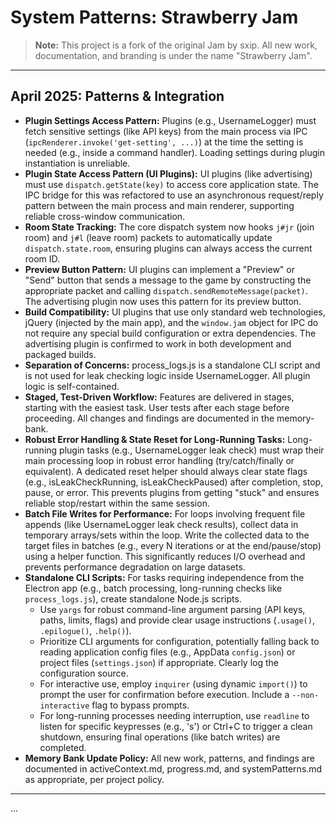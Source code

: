 # System Patterns: Strawberry Jam

> **Note:** This project is a fork of the original Jam by sxip. All new work, documentation, and branding is under the name "Strawberry Jam".

---

## April 2025: Patterns & Integration

- **Plugin Settings Access Pattern:** Plugins (e.g., UsernameLogger) must fetch sensitive settings (like API keys) from the main process via IPC (`ipcRenderer.invoke('get-setting', ...)`) at the time the setting is needed (e.g., inside a command handler). Loading settings during plugin instantiation is unreliable.
- **Plugin State Access Pattern (UI Plugins):** UI plugins (like advertising) must use `dispatch.getState(key)` to access core application state. The IPC bridge for this was refactored to use an asynchronous request/reply pattern between the main process and main renderer, supporting reliable cross-window communication.
- **Room State Tracking:** The core dispatch system now hooks `j#jr` (join room) and `j#l` (leave room) packets to automatically update `dispatch.state.room`, ensuring plugins can always access the current room ID.
- **Preview Button Pattern:** UI plugins can implement a "Preview" or "Send" button that sends a message to the game by constructing the appropriate packet and calling `dispatch.sendRemoteMessage(packet)`. The advertising plugin now uses this pattern for its preview button.
- **Build Compatibility:** UI plugins that use only standard web technologies, jQuery (injected by the main app), and the `window.jam` object for IPC do not require any special build configuration or extra dependencies. The advertising plugin is confirmed to work in both development and packaged builds.
- **Separation of Concerns:** process_logs.js is a standalone CLI script and is not used for leak checking logic inside UsernameLogger. All plugin logic is self-contained.
- **Staged, Test-Driven Workflow:** Features are delivered in stages, starting with the easiest task. User tests after each stage before proceeding. All changes and findings are documented in the memory-bank.
- **Robust Error Handling & State Reset for Long-Running Tasks:** Long-running plugin tasks (e.g., UsernameLogger leak check) must wrap their main processing loop in robust error handling (try/catch/finally or equivalent). A dedicated reset helper should always clear state flags (e.g., isLeakCheckRunning, isLeakCheckPaused) after completion, stop, pause, or error. This prevents plugins from getting "stuck" and ensures reliable stop/restart within the same session.
- **Batch File Writes for Performance:** For loops involving frequent file appends (like UsernameLogger leak check results), collect data in temporary arrays/sets within the loop. Write the collected data to the target files in batches (e.g., every N iterations or at the end/pause/stop) using a helper function. This significantly reduces I/O overhead and prevents performance degradation on large datasets.
- **Standalone CLI Scripts:** For tasks requiring independence from the Electron app (e.g., batch processing, long-running checks like `process_logs.js`), create standalone Node.js scripts.
    - Use `yargs` for robust command-line argument parsing (API keys, paths, limits, flags) and provide clear usage instructions (`.usage()`, `.epilogue()`, `.help()`).
    - Prioritize CLI arguments for configuration, potentially falling back to reading application config files (e.g., AppData `config.json`) or project files (`settings.json`) if appropriate. Clearly log the configuration source.
    - For interactive use, employ `inquirer` (using dynamic `import()`) to prompt the user for confirmation before execution. Include a `--non-interactive` flag to bypass prompts.
    - For long-running processes needing interruption, use `readline` to listen for specific keypresses (e.g., 's') or Ctrl+C to trigger a clean shutdown, ensuring final operations (like batch writes) are completed.
- **Memory Bank Update Policy:** All new work, patterns, and findings are documented in activeContext.md, progress.md, and systemPatterns.md as appropriate, per project policy.

---
...
